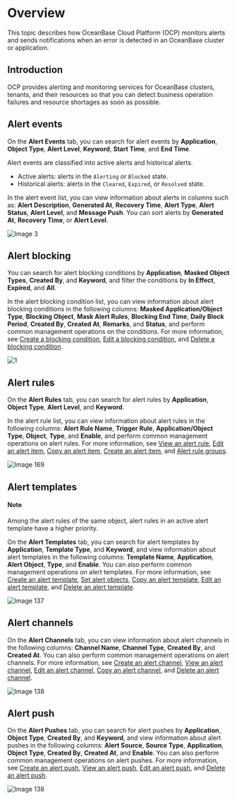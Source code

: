 # Overview

This topic describes how OceanBase Cloud Platform (OCP) monitors alerts and sends notifications when an error is detected in an OceanBase cluster or application.

## Introduction

OCP provides alerting and monitoring services for OceanBase clusters, tenants, and their resources so that you can detect business operation failures and resource shortages as soon as possible.

## Alert events

On the **Alert Events** tab, you can search for alert events by **Application**, **Object Type**, **Alert Level**, **Keyword**, **Start Time**, and **End Time**.

Alert events are classified into active alerts and historical alerts.

* Active alerts: alerts in the `Alerting` or `Blocked` state.
* Historical alerts: alerts in the `Cleared`, `Expired`, or `Resolved` state.

In the alert event list, you can view information about alerts in columns such as: **Alert Description**, **Generated At**, **Recovery Time**, **Alert Type**, **Alert Status**, **Alert Level**, and **Message Push**. You can sort alerts by **Generated At**, **Recovery Time**, or **Alert Level**.

![Image 3](https://obbusiness-private.oss-cn-shanghai.aliyuncs.com/doc/img/ocp/422-en/overview-of-alert-1.png)

## Alert blocking

You can search for alert blocking conditions by **Application**, **Masked Object Types**, **Created By**, and **Keyword**, and filter the conditions by **In Effect**, **Expired**, and **All**.

In the alert blocking condition list, you can view information about alert blocking conditions in the following columns: **Masked Application/Object Type**, **Blocking Object**, **Mask Alert Rules**, **Blocking End Time**, **Daily Block Period**, **Created By**, **Created At**, **Remarks**, and **Status**, and perform common management operations on the conditions. For more information, see [Create a blocking condition](800.manage-blocking-conditions/100.create-a-blocking-condition.md), [Edit a blocking condition](800.manage-blocking-conditions/200.edit-a-blocking-condition.md), and [Delete a blocking condition](800.manage-blocking-conditions/300.delete-a-blocking-condition.md).

![1](https://obbusiness-private.oss-cn-shanghai.aliyuncs.com/doc/img/ocp/422-en/overview-of-alert-2.png)

## Alert rules

On the **Alert Rules** tab, you can search for alert rules by **Application**, **Object Type**, **Alert Level**, and **Keyword**.

In the alert rule list, you can view information about alert rules in the following columns: **Alert Rule Name**, **Trigger Rule**, **Application/Object Type**, **Object**, **Type**, and **Enable**, and perform common management operations on alert rules. For more information, see [View an alert rule](300.manage-alert-rules/200.view-an-alert-rule.md), [Edit an alert item](300.manage-alert-rules/400.edit-an-alert-rule.md), [Copy an alert item](300.manage-alert-rules/300.copy-an-alert-rule.md), [Create an alert item](300.manage-alert-rules/100.create-an-alert-rule.md), and [Alert rule groups](300.manage-alert-rules/600.rule-groups.md).

![Image 169](https://obbusiness-private.oss-cn-shanghai.aliyuncs.com/doc/img/ocp/422-en/overview-of-alert-3.png)

## Alert templates

<main id="notice" type='explain'>
<h4>Note</h4>
<p>Among the alert rules of the same object, alert rules in an active alert template have a higher priority. </p>
</main>

On the **Alert Templates** tab, you can search for alert templates by **Application**, **Template Type**, and **Keyword**, and view information about alert templates in the following columns: **Template Name**, **Application**, **Alert Object**, **Type**, and **Enable**. You can also perform common management operations on alert templates. For more information, see [Create an alert template](400.manage-alert-templates/100.create-an-alert-template.md), [Set alert objects](400.manage-alert-templates/200.set-alert-objects.md), [Copy an alert template](400.manage-alert-templates/500.copy-an-alert-template.md), [Edit an alert template](400.manage-alert-templates/600.edit-an-alert-template.md), and [Delete an alert template](400.manage-alert-templates/700.delete-an-alert-template.md).

![Image 137](https://obbusiness-private.oss-cn-shanghai.aliyuncs.com/doc/img/ocp/422-en/overview-of-alert-4.png)

## Alert channels

On the **Alert Channels** tab, you can view information about alert channels in the following columns: **Channel Name**, **Channel Type**, **Created By**, and **Created At**. You can also perform common management operations on alert channels. For more information, see [Create an alert channel](500.manage-alert-channels/100.create-an-alert-channel.md), [View an alert channel](500.manage-alert-channels/200.view-an-alert-channel.md), [Edit an alert channel](500.manage-alert-channels/300.edit-an-alert-channel.md), [Copy an alert channel](500.manage-alert-channels/400.copy-an-alert-channel.md), and [Delete an alert channel](500.manage-alert-channels/500.delete-an-alarm-channel.md).

![Image 138](https://obbusiness-private.oss-cn-shanghai.aliyuncs.com/doc/img/ocp/422-en/overview-of-alert-5.png)

## Alert push

On the **Alert Pushes** tab, you can search for alert pushes by **Application**, **Object Type**, **Created By**, and **Keyword**, and view information about alert pushes in the following columns: **Alert Source**, **Source Type**, **Application**, **Object Type**, **Created By**, **Created At**, and **Enable**. You can also perform common management operations on alert pushes. For more information, see [Create an alert push](600.manage-alert-push/100.create-an-alert-push.md), [View an alert push](600.manage-alert-push/200.view-an-alert-push.md), [Edit an alert push](600.manage-alert-push/300.edit-an-alert-push.md), and [Delete an alert push](600.manage-alert-push/400.delete-an-alert-push.md).

![Image 138](https://obbusiness-private.oss-cn-shanghai.aliyuncs.com/doc/img/ocp/422-en/overview-of-alert-6.png)
